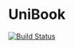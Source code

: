 # UniBook
[![Build Status](https://travis-ci.com/pkeugine/UniBook.svg?branch=master)](https://travis-ci.com/pkeugine/UniBook)
